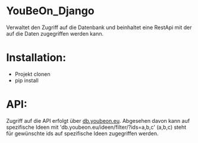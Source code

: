# YouBeOn_Django

Verwaltet den Zugriff auf die Datenbank und beinhaltet eine RestApi mit der auf die Daten zugegriffen werden kann. 

# Installation:


- Projekt clonen
- pip install

# API:

Zugriff auf die API erfolgt über [db.youbeon.eu](db.youbeon.eu). Abgesehen davon kann auf spezifische Ideen mit 'db.youbeon.eu/ideen/filter/?ids=a,b,c' (a,b,c) steht für gewünschte ids auf spezifische Ideen zugegriffen werden. 

